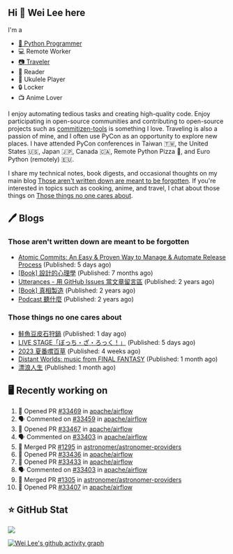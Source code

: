 ## Hi 👋 Wei Lee here

I'm a

* [🐍 Python Programmer](https://pycon-note.wei-lee.me/)
* 💻 Remote Worker
* [📷 Traveler](https://travlog.wei-lee.me/)
* 📖 Reader
* 🎵 Ukulele Player
* 🔒 Locker
* 📺 Anime Lover

I enjoy automating tedious tasks and creating high-quality code. Enjoy participating in open-source communities and contributing to open-source projects such as [commitizen-tools](https://github.com/commitizen-tools) is something I love. Traveling is also a passion of mine, and I often use PyCon as an opportunity to explore new places. I have attended PyCon conferences in Taiwan 🇹🇼, the United States 🇺🇸, Japan 🇯🇵, Canada 🇨🇦, Remote Python Pizza 🍕, and Euro Python (remotely) 🇪🇺.

I share my technical notes, book digests, and occasional thoughts on my main blog [Those aren't written down are meant to be forgotten](https://blog.wei-lee.me/). If you're interested in topics such as cooking, anime, and travel, I chat about those things on [Those things no one cares about](https://travlog.wei-lee.me/).

## 🖊️ Blogs

### Those aren't written down are meant to be forgotten

* [Atomic Commits: An Easy &amp; Proven Way to Manage &amp; Automate Release Process](https://blog.wei-lee.me/posts/tech/2023/08/atomic-commits-coscup-2023) (Published: 5 days ago)
* [[Book] 設計的心理學](https://blog.wei-lee.me/posts/book/2023/01/the-design-of-everyday-things) (Published: 7 months ago)
* [Utterances - 用 GitHub Issues 當文章留言區](https://blog.wei-lee.me/posts/tech/2022/02/use-github-issues-as-comment-system) (Published: 2 years ago)
* [[Book] 真相製造](https://blog.wei-lee.me/posts/book/2022/02/reality-is-business) (Published: 2 years ago)
* [Podcast 聽什麼](https://blog.wei-lee.me/posts/gossiping/2021/12/podcast-i-listen-to) (Published: 2 years ago)

### Those things no one cares about

* [鮭魚豆皮石狩鍋](https://travlog.wei-lee.me/posts/cook/2023/08/yuru-camp-salmon-pot) (Published: 1 day ago)
* [LIVE STAGE「ぼっち・ざ・ろっく！」](https://travlog.wei-lee.me/posts/review/2023/08/btr-stage) (Published: 5 days ago)
* [2023 夏番嚐百草](https://travlog.wei-lee.me/posts/review/2023/07/what-i-will-watch-in-2023-summer) (Published: 4 weeks ago)
* [Distant Worlds: music from FINAL FANTASY](https://travlog.wei-lee.me/posts/review/2023/07/distant-worlds-music-from-FINAL-FANTASY) (Published: 1 month ago)
* [漂浪人生](https://travlog.wei-lee.me/posts/review/2023/07/Flee) (Published: 1 month ago)

## 🖥️ Recently working on

1. 💪 Opened PR [#33469](https://github.com/apache/airflow/pull/33469) in [apache/airflow](https://github.com/apache/airflow)
2. 🗣 Commented on [#33459](https://github.com/apache/airflow/issues/33459) in [apache/airflow](https://github.com/apache/airflow)
3. 💪 Opened PR [#33467](https://github.com/apache/airflow/pull/33467) in [apache/airflow](https://github.com/apache/airflow)
4. 🗣 Commented on [#33403](https://github.com/apache/airflow/issues/33403) in [apache/airflow](https://github.com/apache/airflow)
5. 🎉 Merged PR [#1295](https://github.com/astronomer/astronomer-providers/pull/1295) in [astronomer/astronomer-providers](https://github.com/astronomer/astronomer-providers)
6. 💪 Opened PR [#33436](https://github.com/apache/airflow/pull/33436) in [apache/airflow](https://github.com/apache/airflow)
7. 💪 Opened PR [#33433](https://github.com/apache/airflow/pull/33433) in [apache/airflow](https://github.com/apache/airflow)
8. 🗣 Commented on [#33403](https://github.com/apache/airflow/issues/33403) in [apache/airflow](https://github.com/apache/airflow)
9. 🎉 Merged PR [#1305](https://github.com/astronomer/astronomer-providers/pull/1305) in [astronomer/astronomer-providers](https://github.com/astronomer/astronomer-providers)
10. 💪 Opened PR [#33407](https://github.com/apache/airflow/pull/33407) in [apache/airflow](https://github.com/apache/airflow)


## ⭐ GitHub Stat
[![](https://github-readme-stats.vercel.app/api?username=Lee-W&show_icons=true&hide_title=true&cache_seconds=86400)](https://github.com/anuraghazra/github-readme-stats)

[![Wei Lee's github activity graph](https://github-readme-activity-graph.vercel.app/graph?username=Lee-W&theme=dracula)](https://github.com/ashutosh00710/github-readme-activity-graph)
